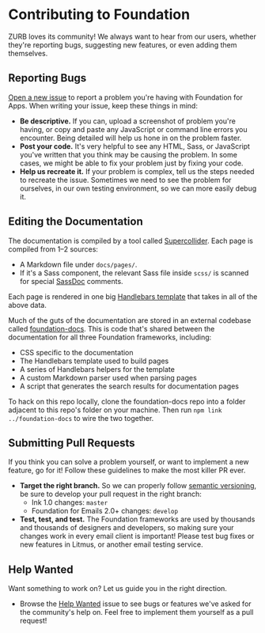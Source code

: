 # Contributing to Foundation

ZURB loves its community! We always want to hear from our users, whether they're reporting bugs, suggesting new features, or even adding them themselves.

## Reporting Bugs

[Open a new issue](https://github.com/zurb/foundation-emails/issues/new) to report a problem you're having with Foundation for Apps. When writing your issue, keep these things in mind:

- **Be descriptive.** If you can, upload a screenshot of problem you're having, or copy and paste any JavaScript or command line errors you encounter. Being detailed will help us hone in on the problem faster.
- **Post your code.** It's very helpful to see any HTML, Sass, or JavaScript you've written that you think may be causing the problem. In some cases, we might be able to fix your problem just by fixing your code.
- **Help us recreate it.** If your problem is complex, tell us the steps needed to recreate the issue. Sometimes we need to see the problem for ourselves, in our own testing environment, so we can more easily debug it.

## Editing the Documentation

The documentation is compiled by a tool called [Supercollider](https://github.com/gakimball/supercollider). Each page is compiled from 1–2 sources:

- A Markdown file under `docs/pages/`.
- If it's a Sass component, the relevant Sass file inside `scss/` is scanned for special [SassDoc](http://sassdoc.com/) comments.

Each page is rendered in one big [Handlebars template](https://github.com/zurb/foundation-docs/blob/master/templates/component.html) that takes in all of the above data.

Much of the guts of the documentation are stored in an external codebase called [foundation-docs](https://github.com/zurb/foundation-docs). This is code that's shared between the documentation for all three Foundation frameworks, including:

- CSS specific to the documentation
- The Handlebars template used to build pages
- A series of Handlebars helpers for the template
- A custom Markdown parser used when parsing pages
- A script that generates the search results for documentation pages

To hack on this repo locally, clone the foundation-docs repo into a folder adjacent to this repo's folder on your machine. Then run `npm link ../foundation-docs` to wire the two together.

## Submitting Pull Requests

If you think you can solve a problem yourself, or want to implement a new feature, go for it! Follow these guidelines to make the most killer PR ever.

- **Target the right branch.** So we can properly follow [semantic versioning](http://semver.org/), be sure to develop your pull request in the right branch:
  - Ink 1.0 changes: `master`
  - Foundation for Emails 2.0+ changes: `develop`
- **Test, test, and test.** The Foundation frameworks are used by thousands and thousands of designers and developers, so making sure your changes work in every email client is important! Please test bug fixes or new features in Litmus, or another email testing service.

## Help Wanted

Want something to work on? Let us guide you in the right direction.

- Browse the [Help Wanted](https://github.com/zurb/foundation-emails/labels/help%20wanted) issue to see bugs or features we've asked for the community's help on. Feel free to implement them yourself as a pull request!
